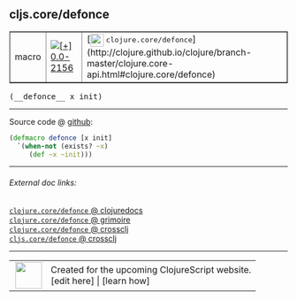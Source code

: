 ## cljs.core/defonce



 <table border="1">
<tr>
<td>macro</td>
<td><a href="https://github.com/cljsinfo/cljs-api-docs/tree/0.0-2156"><img valign="middle" alt="[+] 0.0-2156" title="Added in 0.0-2156" src="https://img.shields.io/badge/+-0.0--2156-lightgrey.svg"></a> </td>
<td>
[<img height="24px" valign="middle" src="http://i.imgur.com/1GjPKvB.png"> <samp>clojure.core/defonce</samp>](http://clojure.github.io/clojure/branch-master/clojure.core-api.html#clojure.core/defonce)
</td>
</tr>
</table>


 <samp>
(__defonce__ x init)<br>
</samp>

---







Source code @ [github](https://github.com/clojure/clojurescript/blob/r3191/src/clj/cljs/core.clj#L135-L137):

```clj
(defmacro defonce [x init]
  `(when-not (exists? ~x)
     (def ~x ~init)))
```

<!--
Repo - tag - source tree - lines:

 <pre>
clojurescript @ r3191
└── src
    └── clj
        └── cljs
            └── <ins>[core.clj:135-137](https://github.com/clojure/clojurescript/blob/r3191/src/clj/cljs/core.clj#L135-L137)</ins>
</pre>

-->

---



###### External doc links:

[`clojure.core/defonce` @ clojuredocs](http://clojuredocs.org/clojure.core/defonce)<br>
[`clojure.core/defonce` @ grimoire](http://conj.io/store/v1/org.clojure/clojure/1.7.0-beta3/clj/clojure.core/defonce/)<br>
[`clojure.core/defonce` @ crossclj](http://crossclj.info/fun/clojure.core/defonce.html)<br>
[`cljs.core/defonce` @ crossclj](http://crossclj.info/fun/cljs.core/defonce.html)<br>

---

 <table>
<tr><td>
<img valign="middle" align="right" width="48px" src="http://i.imgur.com/Hi20huC.png">
</td><td>
Created for the upcoming ClojureScript website.<br>
[edit here] | [learn how]
</td></tr></table>

[edit here]:https://github.com/cljsinfo/cljs-api-docs/blob/master/cljsdoc/cljs.core/defonce.cljsdoc
[learn how]:https://github.com/cljsinfo/cljs-api-docs/wiki/cljsdoc-files

<!--

This information was too distracting to show to readers, but I'll leave it
commented here since it is helpful to:

- pretty-print the data used to generate this document
- and show how to retrieve that data



The API data for this symbol:

```clj
{:ns "cljs.core",
 :name "defonce",
 :signature ["[x init]"],
 :history [["+" "0.0-2156"]],
 :type "macro",
 :full-name-encode "cljs.core/defonce",
 :source {:code "(defmacro defonce [x init]\n  `(when-not (exists? ~x)\n     (def ~x ~init)))",
          :title "Source code",
          :repo "clojurescript",
          :tag "r3191",
          :filename "src/clj/cljs/core.clj",
          :lines [135 137]},
 :full-name "cljs.core/defonce",
 :clj-symbol "clojure.core/defonce"}

```

Retrieve the API data for this symbol:

```clj
;; from Clojure REPL
(require '[clojure.edn :as edn])
(-> (slurp "https://raw.githubusercontent.com/cljsinfo/cljs-api-docs/catalog/cljs-api.edn")
    (edn/read-string)
    (get-in [:symbols "cljs.core/defonce"]))
```

-->
